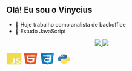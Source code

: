 ## Olá! Eu sou o Vinycius
- 🔭 Hoje trabalho como analista de backoffice
- 🌱 Estudo JavaScript

<div align="center">
  <a href="https://github.com/rafaballerini">
  <img height="180em" src="https://github-readme-stats.vercel.app/api?username=Vinyciusoliveira&show_icons=true&theme=dracula&include_all_commits=true&count_private=true"/>
  <img height="180em" src="https://github-readme-stats.vercel.app/api/top-langs/?username=Vinyciusoliveira&layout=compact&langs_count=7&theme=dracula"/>
</div>

  <div style="display: inline_block"><br>
  <img align="center" alt="Viny-Js" height="30" width="40" src="https://raw.githubusercontent.com/devicons/devicon/master/icons/javascript/javascript-plain.svg">
  <img align="center" alt="Viny-HTML" height="30" width="40" src="https://raw.githubusercontent.com/devicons/devicon/master/icons/html5/html5-original.svg">
  <img align="center" alt="Viny-CSS" height="30" width="40" src="https://raw.githubusercontent.com/devicons/devicon/master/icons/css3/css3-original.svg">
  <img align="center" alt="Viny-Python" height="30" width="40" src="https://raw.githubusercontent.com/devicons/devicon/master/icons/python/python-original.svg">
  
</div>
